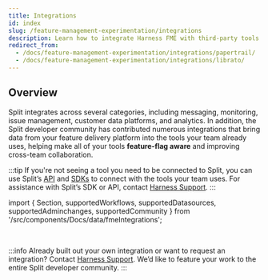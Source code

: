 ```yaml
---
title: Integrations
id: index
slug: /feature-management-experimentation/integrations
description: Learn how to integrate Harness FME with third-party tools.
redirect_from:
  - /docs/feature-management-experimentation/integrations/papertrail/
  - /docs/feature-management-experimentation/integrations/librato/
---
```


## Overview

Split integrates across several categories, including messaging, monitoring, issue management, customer data platforms, and analytics. In addition, the Split developer community has contributed numerous integrations that bring data from your feature delivery platform into the tools your team already uses, helping make all of your tools **feature-flag aware** and improving cross-team collaboration. 

:::tip
If you're not seeing a tool you need to be connected to Split, you can use Split’s [API](https://docs.split.io/) and [SDKs](/docs/feature-management-experimentation/sdks-and-infrastructure) to connect with the tools your team uses. For assistance with Split’s SDK or API, contact [Harness Support](/docs/feature-management-experimentation/fme-support).
:::

import { Section, supportedWorkflows, supportedDatasources, supportedAdminchanges, supportedCommunity } from '/src/components/Docs/data/fmeIntegrations';

<Section 
  title="Split-supported Workflow Integrations" 
  items={supportedWorkflows} 
  perRow={6} 
  rowSpacing="20px" 
  description="Split-supported workflow integrations allow you to send feature flag changes directly to the tools your team relies on, helping your team act on flag updates in real time." 
/>

<Section 
  title="Split-supported Data Integrations" 
  items={supportedDatasources} 
  perRow={6} 
  rowSpacing="20px" 
  description="Split-supported data source integrations send event data to Split to power experiments, helping you measure the impact of features on metrics derived from your customer data. Split-supported data export integrations allow you to send impression data to analytics platforms, data warehouses, or CRM tools to enrich your business intelligence and reporting." 
/>

<Section 
  title="Split-supported Admin Integrations" 
  items={supportedAdminchanges} 
  perRow={6} 
  rowSpacing="20px" 
  description="Split-supported admin integrations let you propagate administrative changes (such as user or configuration updates) to the tools your team uses, keeping your workflows consistent and up-to-date." 
/>

<Section 
  title="Community-supported Integrations" 
  items={supportedCommunity} 
  perRow={6} 
  rowSpacing="20px" 
  description="In addition to native integrations, the Split community has contributed a wide variety of integrations, enabling you to bring feature flag data into additional tools not natively supported, from monitoring dashboards to analytics platforms." 
/>

<br />

:::info
Already built out your own integration or want to request an integration? Contact [Harness Support](/docs/feature-management-experimentation/fme-support). We’d like to feature your work to the entire Split developer community.
:::